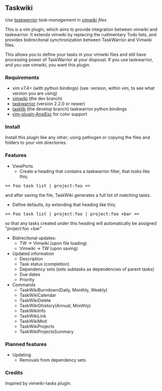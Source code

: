 ## Taskwiki

_Use [taskwarrior](http://taskwarrior.org) task-management in [vimwiki](https://github.com/vimwiki/vimwiki/tree/dev) files_

This is a vim plugin, which aims to provide integration between vimwiki and taskwarrior. It extends vimwiki by replacing the rudimentary Todo lists, and provides bidirecitonal synchronization between TaskWarrior and Vimwiki files.

This allows you to define your tasks in your vimwiki files and still have processing power of TaskWarrior at your disposal. If you use taskwarrior, and you use vimwiki, you want this plugin.

### Requirements

* vim v7.4+
   (with python bindings) (see :version, within vim, to see what version you are using)
* [vimwiki](https://github.com/vimwiki/vimwiki/tree/dev)
   (the dev branch)
* [taskwarrior](http://taskwarrior.org) 
   (version 2.2.0 or newer)
* [tasklib](https://github.com/tbabej/tasklib/tree/develop)
   (the develop branch) taskwarrior python bindings
* [vim-plugin-AnsiEsc](https://github.com/powerman/vim-plugin-AnsiEsc) for color support

### Install

Install this plugin like any other; using pathogen or copying the files and folders to your vim directories.

### Features

* ViewPorts
  * Create a heading that contains a taskwarrior filter, that looks like this;
<pre>
== Foo task list | project:foo ==
</pre>
and after saving the file, TaskWiki generates a full list of matching tasks.

  * Define defaults, by extending that heading like this;
<pre>
== Foo task list | project:foo | project:foo +bar ==
</pre>
so that any tasks created under this heading will automatically be assigned "project:foo +bar"

* Bidirecitonal updates:
  * TW -> Vimwiki (upon file loading)
  * Vimwiki -> TW (upon saving)
* Updated information
  * Description
  * Task status (completion)
  * Dependency sets (sets subtasks as dependencies of parent tasks)
  * Due dates
  * Priority
* Commands
  * TaskWikiBurndown(Daily, Monthly, Weekly)
  * TaskWikiCalendar
  * TaskWikiDelete
  * TaskWikiGhistory(Annual, Monthly)
  * TaskWikiInfo
  * TaskWikiLink
  * TaskWikiMod
  * TaskWikiProjects
  * TaskWikiProjectsSummary 

### Planned features
* Updating
  * Removals from dependency sets

### Credits

Inspired by vimwiki-tasks plugin.
